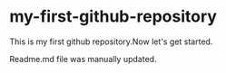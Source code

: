 # my-first-github-repository
This is my first github repository.Now let's get started.

Readme.md file was manually updated.
